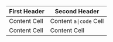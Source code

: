 | First Header | Second Header          |
| ------------ | ---------------------- |
| Content Cell | Content `a\|code` Cell |
| Content Cell | Content Cell           |
